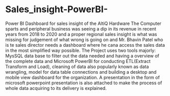# Sales_insight-PowerBI-
Power BI Dashboard for sales insight of the AltiQ Hardware
The Computer sparts and peripheral business was seeing a dip in its revenue in recent years from 2018 to 2020 and a proper regional sales insight is what was missing for judgement of what wrong is going on and Mr. Bhavin Patel who is te sales director needs a dashboard where he cana access the sales data in the most simplified way possible. 
The Project uses two tools majorly: MysSQL data base to filter out the data needed and having a overview of the complete data and Microsoft PowerBI for conducting ETL(Extract Transform and Load), cleaning of data also popularly known as data wrangling, model for data table connections and building a desktop and mobile view dashboard for the organization. 
A presentation in the form of microsoft powerpoint presentation is also attached to make the process of whole data acquiring to its delivery is explained. 
